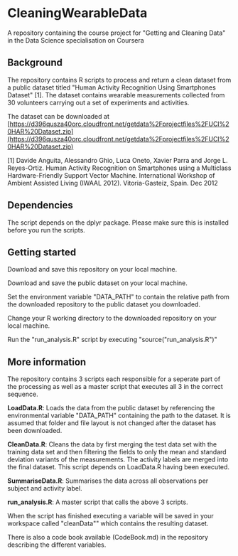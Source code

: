 # CleaningWearableData

A repository containing the course project for "Getting and Cleaning Data" in the Data Science specialisation on Coursera


## Background

The repository contains R scripts to process and return a clean dataset from a public dataset titled "Human Activity Recognition Using Smartphones Dataset" [1]. The dataset contains wearable measurements collected from 30 volunteers carrying out a set of experiments and activities.

The dataset can be downloaded at [https://d396qusza40orc.cloudfront.net/getdata%2Fprojectfiles%2FUCI%20HAR%20Dataset.zip](https://d396qusza40orc.cloudfront.net/getdata%2Fprojectfiles%2FUCI%20HAR%20Dataset.zip)


[1] Davide Anguita, Alessandro Ghio, Luca Oneto, Xavier Parra and Jorge L. Reyes-Ortiz. Human Activity Recognition on Smartphones using a Multiclass Hardware-Friendly Support Vector Machine. International Workshop of Ambient Assisted Living (IWAAL 2012). Vitoria-Gasteiz, Spain. Dec 2012


## Dependencies

The script depends on the dplyr package. Please make sure this is installed before you run the scripts. 


## Getting started

Download and save this repository on your local machine.

Download and save the public dataset on your local machine. 

Set the environment variable "DATA_PATH" to contain the relative path from the downloaded repository to the public dataset you downloaded. 

Change your R working directory to the downloaded repository on your local machine. 

Run the "run_analysis.R" script by executing "source("run_analysis.R")"


## More information

The repository contains 3 scripts each responsible for a seperate part of the processing as well as a master script that executes all 3 in the correct sequence. 

**LoadData.R**: Loads the data from the public dataset by referencing the environmental variable "DATA_PATH" containing the path to the dataset. It is assumed that folder and file layout is not changed after the dataset has been downloaded. 

**CleanData.R**: Cleans the data by first merging the test data set with the training data set and then filtering the fields to only the mean and standard deviation variants of the measurements. The activity labels are merged into the final dataset. This script depends on LoadData.R having been executed. 

**SummariseData.R**: Summarises the data across all observations per subject and activity label. 

**run_analysis.R**: A master script that calls the above 3 scripts. 

When the script has finished executing a variable will be saved in your workspace called "cleanData"" which contains the resulting dataset. 

There is also a code book available (CodeBook.md) in the repository describing the different variables. 
